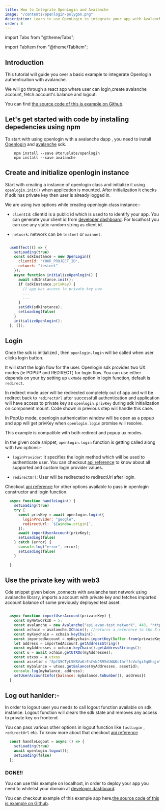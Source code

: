 ```yaml
---
title: How to Integrate OpenLogin and Avalanche
image: "/contents/openlogin-polygon.png"
description: Learn to use OpenLogin to integrate your app with Avalanche
order: 8
---
```


import Tabs from "@theme/Tabs";

import TabItem from "@theme/TabItem";

## Introduction

This tutorial will guide you over a basic example to integerate Openlogin authentication with avalanche.

We will go through a react app where user can login,create avalanche account, fetch account's balance and logout.

You can find [the source code of this is example on Github](https://github.com/torusresearch/openlogin-avalanche-example).

## Let's get started with code by installing depedencies using npm

To start with using openlogin with a avalanche dapp , you need to install [Openlogin](https://www.npmjs.com/package/@toruslabs/openlogin) and [avalanche](https://www.npmjs.com/package/avalanche) sdk.


```shell
    npm install --save @toruslabs/openlogin
    npm install --save avalanche
```


## Create and initialize openlogin instance

Start with creating a instance of openlogin class and initialize it using `openlogin.init()` when application is mounted. After initialization it checks if sdk has private key then user is already logged in.

We are using two options while creating openlogin class instance:-

- `clientId`: clientId is a public id which is used to to identify your app. You can generate your client id from [developer dashboard](http://developer.tor.us/). For localhost you can use any static random string as client id.

- `network`: network can be `testnet` or `mainnet`.

```js

  useEffect(() => {
    setLoading(true)
    const sdkInstance = new OpenLogin({
      clientId: "YOUR_PROJECT_ID",
      network: "testnet"
    });
    async function initializeOpenlogin() {
      await sdkInstance.init();
      if (sdkInstance.privKey) {
        // app has access to private key now
        ...
        ...
      }
      setSdk(sdkInstance);
      setLoading(false)
    }
    initializeOpenlogin();
  }, []);

```


## Login

Once the sdk is initialized , then `openlogin.login`
will be called when user clicks login button.

It will start the login flow for the user. Openlogin sdk provides two UX modes (ie POPUP and REDIRECT)
for login flow. You can use either depends on your  by setting up `uxMode` option in login function, default is `redirect`.

In redirect mode user will be redirected completely out of app and will be redirect back to `redirectUrl` after successfull authentication and application will have access to private key as `openlogin.privKey` during sdk initialization on component mount. Code shown in previous step will handle this case.

In PopUp mode, openlogin authenication window will be open as a popup and app will get privKey when  `openlogin.login` promise will resolve.

This example is compatible with both redirect and popup ux modes.

In the given code snippet, `openlogin.login` function is getting called along with two options:-
- `loginProvider`: It specifies the login method which will be used to authenticate user. You can checkout [api reference](https://docs.beta.tor.us/open-login/api-reference) to know about all supported and custom login provider values.

- `redirectUrl`: User will be redirected to redirectUrl after login.

Checkout [api reference](https://docs.beta.tor.us/open-login/api-reference) for other options available to pass in openlogin constructor and login function.

```js
  async function handleLogin() {
    setLoading(true)
    try {
      const privKey = await openlogin.login({
        loginProvider: "google",
        redirectUrl: `${window.origin}`,
      });
      await importUserAccount(privKey);
      setLoading(false)
    } catch (error) {
      console.log("error", error);
      setLoading(false)
    }

  }

```

## Use the private key with web3

 Cde snippet given below ,connects with avalanche test network using avalanche library, imports a account with private key and fetches imported account balance of some previously deployed test asset.


```js

  async function importUserAccount(privateKey) {
    const myNetworkID = 5;
    const avalanche = new Avalanche("api.avax-test.network", 443, "https", myNetworkID);
    const xchain = avalanche.XChain(); //returns a reference to the X-Chain used by AvalancheJS
    const myKeychain = xchain.keyChain();
    const importedAccount = myKeychain.importKey(Buffer.from(privateKey,"hex")); // returns an instance of the KeyPair class
    let address = importedAccount.getAddressString()
    const myAddresses = xchain.keyChain().getAddressStrings();
    const u = await xchain.getUTXOs(myAddresses);
    const utxos = u.utxos
    const assetid = "8pfG5CTyL5KBVaKrEnCvNJR95dUWAKc1hrffcVxfgi8qGhqjm"; // random cb58 string
    const mybalance = utxos.getBalance(myAddresses, assetid);
    console.log(mybalance, address);
    setUserAccountInfo({balance: mybalance.toNumber(), address})
  }


```


## Log out hanlder:-

In order to logout user you needs to call logout function available on sdk instance. Logout function will clears the sdk state and removes any access to private key on frontend.

 You can pass various other options in logout function like `fastLogin` , `redirectUrl` etc. To know more about that checkout [api reference](https://docs.beta.tor.us/open-login/api-reference)

```js
  const handleLogout = async () => {
    setLoading(true)
    await openlogin.logout();
    setLoading(false)
  };
```

### DONE!!
You can use this example on localhost, in order to deploy your app you need to whitelist your domain at [developer dashboard](http://developer.tor.us/).

You can checkout example of this example app here.[the source code of this is example on Github](https://github.com/torusresearch/openlogin-avalanche-example).
